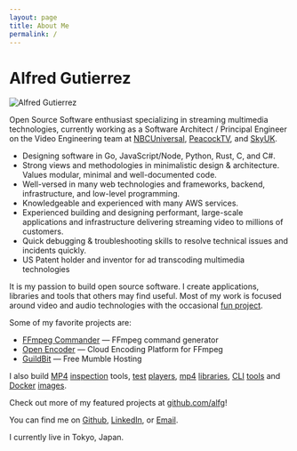 ```yaml
---
layout: page
title: About Me
permalink: /
---
```


# Alfred Gutierrez

![Alfred Gutierrez](https://github.com/user-attachments/assets/ef8588e3-8d51-42e1-a36a-6aeef2174fe4)

Open Source Software enthusiast specializing in streaming multimedia technologies, currently working as a Software Architect / Principal Engineer on the Video Engineering team at [NBCUniversal](https://www.nbcuniversal.com/), [PeacockTV](https://www.peacocktv.com), and [SkyUK](https://www.sky.com/).
* Designing software in Go, JavaScript/Node, Python, Rust, C, and C#.
* Strong views and methodologies in minimalistic design & architecture. Values modular, minimal and well-documented code.
* Well-versed in many web technologies and frameworks, backend, infrastructure, and low-level programming.
* Knowledgeable and experienced with many AWS services.
* Experienced building and designing performant, large-scale applications and infrastructure delivering streaming video to millions of customers.
* Quick debugging & troubleshooting skills to resolve technical issues and incidents quickly.
* US Patent holder and inventor for ad transcoding multimedia technologies

It is my passion to build open source software. I create applications, libraries and tools that others may find useful. Most of my work is focused around video and audio technologies with the occasional [fun project](https://opendrinks.io). 

Some of my favorite projects are:
* [FFmpeg Commander](https://github.com/alfg/ffmpeg-commander) — FFmpeg command generator
* [Open Encoder](https://github.com/alfg/openencoder) — Cloud Encoding Platform for FFmpeg
* [GuildBit](https://github.com/alfg/guildbit) — Free Mumble Hosting

I also build [MP4](https://github.com/alfg/mp4-inspector) [inspection](https://github.com/alfg/ffprobe-wasm) tools, [test](https://github.com/alfg/abr-player) [players](https://github.com/alfg/mediacast), [mp4](https://github.com/alfg/mp4-rust) [libraries](https://github.com/alfg/mp4), [CLI](https://github.com/alfg/ffmpegd) [tools](https://github.com/alfg/bifextract) and [Docker](https://github.com/alfg/docker-nginx-rtmp) [images](https://github.com/alfg/docker-ffmpeg).

Check out more of my featured projects at [github.com/alfg](http://github.com/alfg)!

You can find me on [Github](http://github.com/alfg),
[LinkedIn](http://www.linkedin.com/pub/alfred-gutierrez/58/ba1/93b), or
[Email](mailto:alf.g.jr@gmail.com).

I currently live in Tokyo, Japan.
